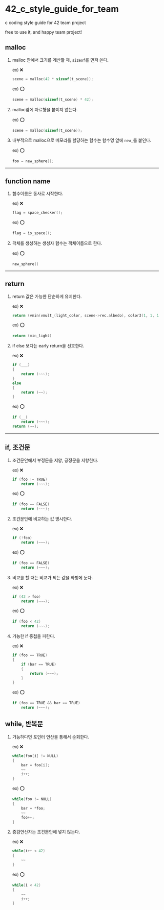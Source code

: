 # 42_c_style_guide_for_team
c coding style guide for 42 team project

free to use it, and happy team project!


## malloc

1. malloc 안에서 크기를 계산할 때, `sizeof`를 먼저 쓴다. 

	ex) ❌
	```C
	scene = malloc(42 * sizeof(t_scene));
	```

	ex) ⭕️ 
	```C
	scene = malloc(sizeof(t_scene) * 42);
	```

2. malloc앞에 자료형을 붙이지 않는다. 

	ex) ⭕️ 
	```C
	scene = malloc(sizeof(t_scene));
	```

3. 내부적으로 malloc으로 메모리를 할당하는 함수는 함수명 앞에 `new_`를 붙인다.

	ex) ⭕️ 
	```C
	foo = new_sphere();
	```

---

## function name

1. 함수이름은 동사로 시작한다. 

	ex) ❌
	```C
	flag = space_checker();
	```

	ex) ⭕️ 
	```C
	flag = is_space();
	```

2. 객체를 생성하는 생성자 함수는 객체이름으로 한다.

	ex) ⭕️ 
	```C
	new_sphere()
	```

---

## return

1. return 값은 가능한 단순하게 유지한다. 

	ex) ❌
	```C
	return (vmin(vmult_(light_color, scene->rec.albedo), color3(1, 1, 1)));
	```

	ex) ⭕️ 
	```C
	return (min_light)
	```

2. if else 보다는 early return을 선호한다.

	ex) ❌
	```C
	if (___)
	{
		return (~~~);
	}
	else 
	{
		return (~~);
	}
	```


	ex) ⭕️ 
	```C
	if (__)
		return (~~~);
	return (~~);
	```

---

## if, 조건문

1. 조건문안에서 부정문을 지양, 긍정문을 지향한다.

	ex) ❌
	```C
	if (foo != TRUE)
		return (~~~);

	```

	ex) ⭕️ 
	```C
	if (foo == FALSE)
		return (~~~);
	```


2. 조건문안에 비교하는 값 명시한다.

	ex) ❌
	```C
	if (!foo)
		return (~~~);

	```

	ex) ⭕️ 
	```C
	if (foo == FALSE)
		return (~~~);
	```


3. 비교를 할 때는 비교가 되는 값을 좌항에 둔다.

	ex) ❌
	```C
	if (42 > foo)
		return (~~~);

	```

	ex) ⭕️ 
	```C
	if (foo < 42)
		return (~~~);

4. 가능한 if 중첩을 피한다.

	ex) ❌
	```C
	if (foo == TRUE)
	{
		if (bar == TRUE)
		{
			return (~~~);
		}
	}
	```

	ex) ⭕️ 
	```C
	if (foo == TRUE && bar == TRUE)
		return (~~~);
	```

## while, 반복문

1. 가능하다면 포인터 연산을 통해서 순회한다.

   	ex) ❌
	```C
	while(foo[i] != NULL)
	{
		bar = foo[i];
		~~
		i++;
	}
	```

	ex) ⭕️ 
	```C
	while(foo != NULL)
	{
		bar = *foo;
		~~
		foo++;
	}
	```

2. 증감연산자는 조건문안에 넣지 않는다.

	ex) ❌
	```C
	while(i++ < 42)
	{
		~~
	}
	```

	ex) ⭕️ 
	```C
	while(i < 42)
	{
		~~
		i++;
	}
	```
